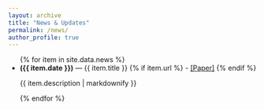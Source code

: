 ```yaml
---
layout: archive
title: "News & Updates"
permalink: /news/
author_profile: true
---
```


<ul class="news-container">
  {% for item in site.data.news %}
    <li class="news-item">
      <b>({{ item.date }})</b> — {{ item.title }} 
      {% if item.url %}
        - <a href="{{ item.url }}" target="_blank">[Paper]</a>
      {% endif %}
      <p>{{ item.description | markdownify }}</p>
    </li>
  {% endfor %}
</ul>


